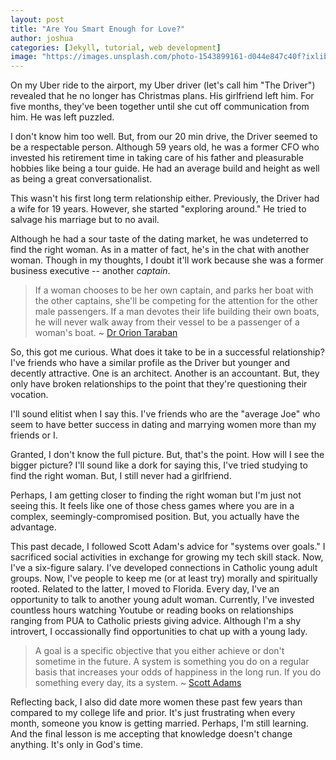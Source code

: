 ```yaml
---
layout: post
title: "Are You Smart Enough for Love?"
author: joshua
categories: [Jekyll, tutorial, web development]
image: "https://images.unsplash.com/photo-1543899161-d044e847c40f?ixlib=rb-0.3.5&ixid=eyJhcHBfaWQiOjEyMDd9&s=a20c472bc23308e390c8ffae3dd90c60&auto=format&fit=crop&w=750&q=80"
---
```


On my Uber ride to the airport, my Uber driver (let's call him "The Driver") revealed that he no longer has Christmas plans. His girlfriend left him. For five months, they've been together until she cut off communication from him. He was left puzzled.

I don't know him too well. But, from our 20 min drive, the Driver seemed to be a respectable person. Although 59 years old, he was a former CFO who invested his retirement time in taking care of his father and pleasurable hobbies like being a tour guide. He had an average build and height as well as being a great conversationalist.

This wasn't his first long term relationship either. Previously, the Driver had a wife for 19 years. However, she started "exploring around." He tried to salvage his marriage but to no avail.

Although he had a sour taste of the dating market, he was undeterred to find the right woman. As in a matter of fact, he's in the chat with another woman. Though in my thoughts, I doubt it'll work because she was a former business executive -- another _captain_.

> If a woman chooses to be her own captain, and parks her boat with the other captains, she'll be competing for the attention for the other male passengers. If a man devotes their life building their own boats, he will never walk away from their vessel to be a passenger of a woman's boat. ~ [Dr Orion Taraban](https://www.youtube.com/watch?v=DVyYHonNriw)

So, this got me curious. What does it take to be in a successful relationship? I've friends who have a similar profile as the Driver but younger and decently attractive. One is an architect. Another is an accountant. But, they only have broken relationships to the point that they're questioning their vocation.

I'll sound elitist when I say this. I've friends who are the "average Joe" who seem to have better success in dating and marrying women more than my friends or I.

Granted, I don't know the full picture. But, that's the point. How will I see the bigger picture? I'll sound like a dork for saying this, I've tried studying to find the right woman. But, I still never had a girlfriend.

Perhaps, I am getting closer to finding the right woman but I'm just not seeing this. It feels like one of those chess games where you are in a complex, seemingly-compromised position. But, you actually have the advantage.

This past decade, I followed Scott Adam's advice for "systems over goals." I sacrificed social activities in exchange for growing my tech skill stack. Now, I've a six-figure salary. I've developed connections in Catholic young adult groups. Now, I've people to keep me (or at least try) morally and spiritually rooted. Related to the latter, I moved to Florida. Every day, I've an opportunity to talk to another young adult woman. Currently, I've invested countless hours watching Youtube or reading books on relationships ranging from PUA to Catholic priests giving advice. Although I'm a shy introvert, I occassionally find opportunities to chat up with a young lady.

> A goal is a specific objective that you either achieve or don't sometime in the future. A system is something you do on a regular basis that increases your odds of happiness in the long run. If you do something every day, its a system. ~ [Scott Adams](https://www.amazon.com/How-Fail-Almost-Everything-Still/dp/1591847745)

Reflecting back, I also did date more women these past few years than compared to my college life and prior. It's just frustrating when every month, someone you know is getting married. Perhaps, I'm still learning. And the final lesson is me accepting that knowledge doesn't change anything. It's only in God's time.
